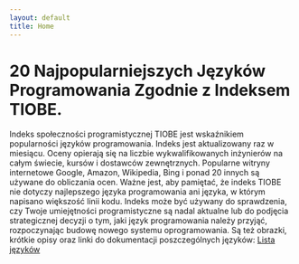 ```yaml
---
layout: default
title: Home
---
```


# 20 Najpopularniejszych Języków Programowania Zgodnie z Indeksem TIOBE. 

Indeks społeczności programistycznej TIOBE jest wskaźnikiem popularności języków programowania. Indeks jest aktualizowany raz w miesiącu. Oceny opierają się na liczbie wykwalifikowanych inżynierów na całym świecie, kursów i dostawców zewnętrznych. Popularne witryny internetowe Google, Amazon, Wikipedia, Bing i ponad 20 innych są używane do obliczania ocen. Ważne jest, aby pamiętać, że indeks TIOBE nie dotyczy najlepszego języka programowania ani języka, w którym napisano większość linii kodu. Indeks może być używany do sprawdzenia, czy Twoje umiejętności programistyczne są nadal aktualne lub do podjęcia strategicznej decyzji o tym, jaki język programowania należy przyjąć, rozpoczynając budowę nowego systemu oprogramowania. 
Są też obrazki, krótkie opisy oraz linki do dokumentacji poszczególnych języków: 
[Lista języków](table.md)